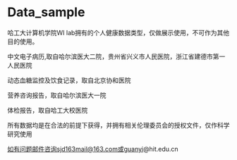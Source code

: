 # Data_sample
哈工大计算机学院WI lab拥有的个人健康数据类型，仅做展示使用，不可作为其他目的使用。


中文电子病历,取自哈尔滨医大二院，贵州省兴义市人民医院，浙江省建德市第一人民医院

动态血糖监控及饮食记录，取自北京协和医院

营养咨询报告，取自哈尔滨医大一院

体检报告，取自哈工大校医院

所有数据均是在合法的前提下获得，并拥有相关伦理委员会的授权文件，仅作科学研究使用

如有问题邮件咨询sjd163mail@163.com或guanyi@hit.edu.cn
